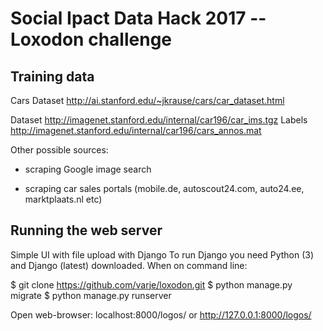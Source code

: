 # Social Ipact Data Hack 2017 -- Loxodon challenge

## Training data

Cars Dataset http://ai.stanford.edu/~jkrause/cars/car_dataset.html

Dataset http://imagenet.stanford.edu/internal/car196/car_ims.tgz
Labels http://imagenet.stanford.edu/internal/car196/cars_annos.mat


Other possible sources:

* scraping Google image search

* scraping car sales portals (mobile.de, autoscout24.com, auto24.ee, marktplaats.nl etc)


## Running the web server

Simple UI with file upload with Django
To run Django you need Python (3) and Django (latest) downloaded.
When on command line:

$ git clone https://github.com/varje/loxodon.git
$ python manage.py migrate
$ python manage.py runserver

Open web-browser: localhost:8000/logos/ or http://127.0.0.1:8000/logos/
